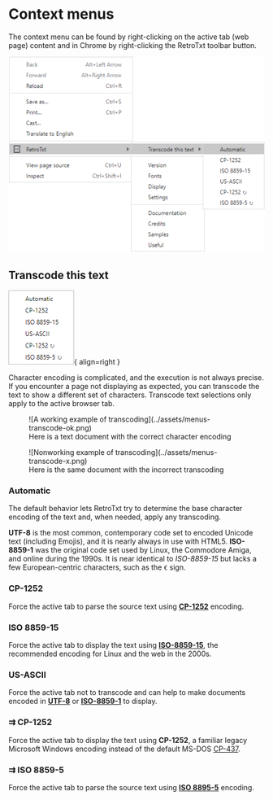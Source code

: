 # Context menus

The context menu can be found by right-clicking on the active tab (web page) content and in Chrome by right-clicking the RetroTxt toolbar button.

![Context menu transcode text](../assets/menus-transcode.png)

## Transcode this text

![Transcode text submenu](../assets/menus-transcode-small.png){ align=right }

Character encoding is complicated, and the execution is not always precise. If you encounter a page not displaying as expected, you can transcode the text to show a different set of characters. Transcode text selections only apply to the active browser tab.

<figure markdown>
![A working example of transcoding](../assets/menus-transcode-ok.png)
  <figcaption>Here is a text document with the correct character encoding</figcaption>
</figure>

<figure markdown>
![Nonworking example of transcoding](../assets/menus-transcode-x.png)
  <figcaption>Here is the same document with the incorrect transcoding</figcaption>
</figure>

### Automatic

The default behavior lets RetroTxt try to determine the base character encoding of the text and, when needed, apply any transcoding.

**UTF-8** is the most common, contemporary code set to encoded Unicode text (including Emojis), and it is nearly always in use with HTML5. **ISO-8859-1** was the original code set used by Linux, the Commodore Amiga, and online during the 1990s. It is near identical to _ISO-8859-15_ but lacks a few European-centric characters, such as the `€` sign.

### CP-1252

Force the active tab to parse the source text using [**CP-1252**](https://en.wikipedia.org/wiki/Windows-1252) encoding.

### ISO 8859-15

Force the active tab to display the text using [**ISO-8859-15**](https://en.wikipedia.org/wiki/ISO/IEC_8859-15), the recommended encoding for Linux and the web in the 2000s.

### US-ASCII

Force the active tab not to transcode and can help to make documents encoded in
[**UTF-8**](https://en.wikipedia.org/wiki/UTF-8) or [**ISO-8859-1**](https://en.wikipedia.org/wiki/ISO/IEC_8859-1) to display.

### ⇉ CP-1252

Force the active tab to display the text using **CP-1252**, a familiar legacy Microsoft Windows encoding instead of the default MS-DOS [CP-437](https://en.wikipedia.org/wiki/Code_page_437).

### ⇉ ISO 8859-5

Force the active tab to parse the source text using [**ISO 8895-5**](https://en.wikipedia.org/wiki/ISO/IEC_8859-5) encoding.
